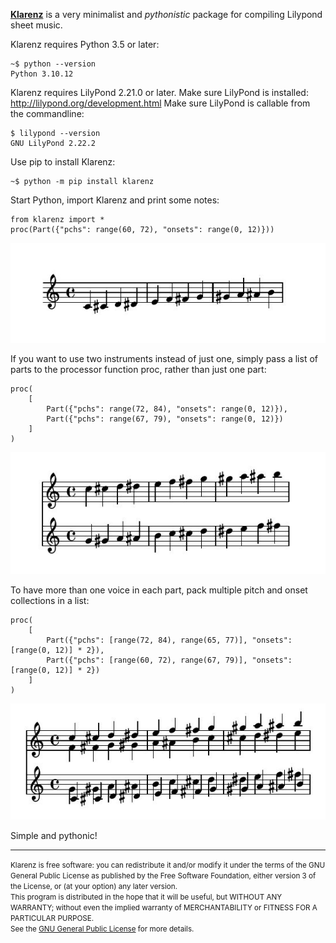 
[__Klarenz__](https://en.wikipedia.org/wiki/Clarence_Barlow) is a very minimalist and _pythonistic_ package for compiling Lilypond sheet music.

Klarenz requires Python 3.5 or later:

```
~$ python --version
Python 3.10.12
```

Klarenz requires LilyPond 2.21.0 or later.
Make sure LilyPond is installed: http://lilypond.org/development.html
Make sure LilyPond is callable from the commandline:

```
$ lilypond --version
GNU LilyPond 2.22.2
```

Use pip to install Klarenz:

```
~$ python -m pip install klarenz
```

Start Python, import Klarenz and print some notes:


```
from klarenz import *
proc(Part({"pchs": range(60, 72), "onsets": range(0, 12)}))
```
![Quick Test Klarenz Music Notation](docs/jpg/readme-example.jpg)

If you want to use two instruments instead of just one, simply pass a list of parts to the processor function proc, rather than just one part:
```
proc(
    [
        Part({"pchs": range(72, 84), "onsets": range(0, 12)}),
        Part({"pchs": range(67, 79), "onsets": range(0, 12)})
    ]
)
```
![Quick Test Klarenz Music Notation](docs/jpg/readme-example2.jpg)

To have more than one voice in each part, pack multiple pitch and onset collections in a list:
```
proc(
    [
        Part({"pchs": [range(72, 84), range(65, 77)], "onsets": [range(0, 12)] * 2}),
        Part({"pchs": [range(60, 72), range(67, 79)], "onsets": [range(0, 12)] * 2})
    ]
)
```
![Quick Test Klarenz Music Notation](docs/jpg/readme-example3.jpg)

Simple and pythonic!




- - -
<small>Klarenz is free software: you can redistribute it and/or modify it under the terms of the GNU General Public License as published by the Free Software Foundation, either version 3 of the License, or (at your option) any later version.<br>
This program is distributed in the hope that it will be useful, but WITHOUT ANY WARRANTY; without even the implied warranty of MERCHANTABILITY or FITNESS FOR A PARTICULAR PURPOSE.<br>
See the [GNU General Public License](http://www.gnu.org/licenses/) for more details.</small>
